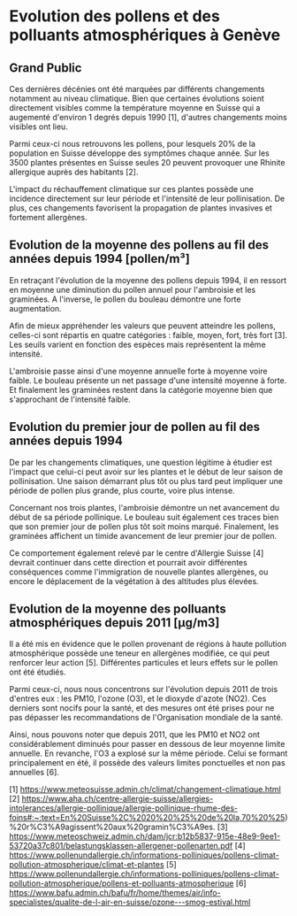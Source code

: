 # Evolution des pollens et des polluants atmosphériques à Genève

## Grand Public

Ces dernières décénies ont été marquées par différents changements notamment au niveau climatique. Bien que certaines évolutions soient directement visibles comme la température moyenne en Suisse qui a augementé d'environ 1 degrés depuis 1990 [1], d'autres changements moins visibles ont lieu.

Parmi ceux-ci nous retrouvons les pollens, pour lesquels 20% de la population en Suisse développe des symptômes chaque année. Sur les 3500 plantes présentes en Suisse seules 20 peuvent provoquer une Rhinite allergique auprès des habitants [2].

L'impact du réchauffement climatique sur ces plantes possède une incidence directement sur leur période et l'intensité de leur pollinisation. De plus, ces changements favorisent la propagation de plantes invasives et fortement allergènes.


## Evolution de la moyenne des pollens au fil des années depuis 1994 [pollen/m³]

En retraçant l'évolution de la moyenne des pollens depuis 1994, il en ressort en moyenne une diminution du pollen annuel pour l'ambroisie et les graminées.
A l'inverse, le pollen du bouleau démontre une forte augmentation.

Afin de mieux appréhender les valeurs que peuvent atteindre les pollens, celles-ci sont répartis en quatre catégories : faible, moyen, fort, très fort [3]. Les seuils varient en fonction des espèces mais représentent la même intensité.

L'ambroisie passe ainsi d'une moyenne annuelle forte à moyenne voire faible. Le bouleau présente un net passage d'une intensité moyenne à forte. Et finalement les graminées restent dans la catégorie moyenne bien que s'approchant de l'intensité faible.

## Evolution du premier jour de pollen au fil des années depuis 1994

De par les changements climatiques, une question légitime à étudier est l'impact que celui-ci peut avoir sur les plantes et le début de leur saison de pollinisation. Une saison démarrant plus tôt ou plus tard peut impliquer une période de pollen plus grande, plus courte, voire plus intense.

Concernant nos trois plantes, l'ambroisie démontre un net avancement du début de sa période pollinique. Le bouleau suit également ces traces bien que son premier jour de pollen plus tôt soit moins marqué. Finalement, les graminées affichent un timide avancement de leur premier jour de pollen.

Ce comportement également relevé par le centre d'Allergie Suisse [4] devrait continuer dans cette direction et pourrait avoir différentes conséquences comme l'immigration de nouvelle plantes allergènes, ou encore le déplacement de la végétation à des altitudes plus élevées.

## Evolution de la moyenne des polluants atmosphériques depuis 2011 [μg/m3]

Il a été mis en évidence que le pollen provenant de régions à haute pollution atmosphérique possède une teneur en allergènes modifiée, ce qui peut renforcer leur action [5]. Différentes particules et leurs effets sur le pollen ont été étudiés.

Parmi ceux-ci, nous nous concentrons sur l'évolution depuis 2011 de trois d'entres eux : les PM10, l'ozone (O3), et le dioxyde d'azote (NO2). Ces derniers sont nocifs pour la santé, et des mesures ont été prises pour ne pas dépasser les recommandations de l'Organisation mondiale de la santé.

Ainsi, nous pouvons noter que depuis 2011, que les PM10 et NO2 ont considérablement diminués pour passer en dessous de leur moyenne limite annuelle. En revanche, l'O3 a explosé sur la même période. Celui se formant principalement en été, il possède des valeurs limites ponctuelles et non pas annuelles [6].




[1] https://www.meteosuisse.admin.ch/climat/changement-climatique.html
[2] https://www.aha.ch/centre-allergie-suisse/allergies-intolerances/allergie-pollinique/allergie-pollinique-rhume-des-foins#:~:text=En%20Suisse%2C%2020%20%25%20de%20la,70%20%25)%20r%C3%A9agissent%20aux%20gramin%C3%A9es.
[3] https://www.meteoschweiz.admin.ch/dam/jcr:b12b5837-915e-48e9-9ee1-53720a37c801/belastungsklassen-allergener-pollenarten.pdf
[4] https://www.pollenundallergie.ch/informations-polliniques/pollens-climat-pollution-atmospherique/climat-et-plantes
[5] https://www.pollenundallergie.ch/informations-polliniques/pollens-climat-pollution-atmospherique/pollens-et-polluants-atmospherique
[6] https://www.bafu.admin.ch/bafu/fr/home/themes/air/info-specialistes/qualite-de-l-air-en-suisse/ozone---smog-estival.html
